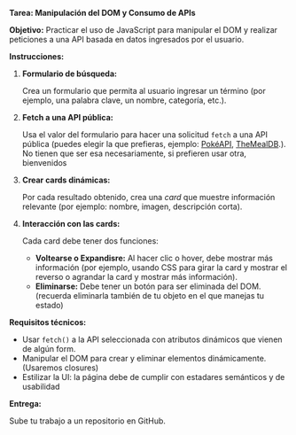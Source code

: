 **Tarea: Manipulación del DOM y Consumo de APIs**

**Objetivo:** Practicar el uso de JavaScript para manipular el DOM y realizar peticiones a una API basada en datos ingresados por el usuario.

**Instrucciones:**

1. **Formulario de búsqueda:**

    Crea un formulario que permita al usuario ingresar un término (por ejemplo, una palabra clave, un nombre, categoría, etc.).

2. **Fetch a una API pública:**

    Usa el valor del formulario para hacer una solicitud `fetch` a una API pública (puedes elegir la que prefieras, ejemplo: [PokéAPI](https://pokeapi.co/), [TheMealDB](https://www.themealdb.com/).). No tienen que ser esa necesariamente, si prefieren usar otra, bienvenidos

3. **Crear cards dinámicas:**

    Por cada resultado obtenido, crea una *card* que muestre información relevante (por ejemplo: nombre, imagen, descripción corta).

4. **Interacción con las cards:**

    Cada card debe tener dos funciones:

    - **Voltearse o Expandisre:** Al hacer clic o hover, debe mostrar más información (por ejemplo, usando CSS para girar la card y mostrar el reverso o agrandar la card y mostrar más información).
    - **Eliminarse:** Debe tener un botón para ser eliminada del DOM. (recuerda eliminarla también de tu objeto en el que manejas tu estado)

**Requisitos técnicos:**

- Usar `fetch()` a la API seleccionada con atributos dinámicos que vienen de algún form.
- Manipular el DOM para crear y eliminar elementos dinámicamente. (Usaremos closures)
- Estilizar la UI: la página debe de cumplir con estadares semánticos y de usabilidad

**Entrega:**

Sube tu trabajo a un repositorio en GitHub.